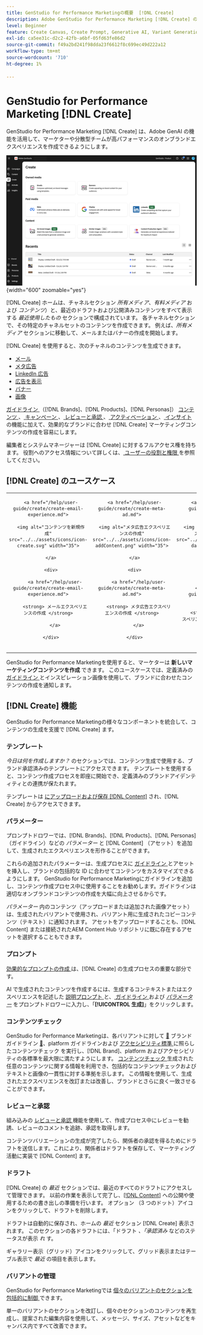 ```yaml
---
title: GenStudio for Performance Marketingの概要  [!DNL Create]
description: Adobe GenStudio for Performance Marketing [!DNL Create] のジェネレーティブ AI を使用して、高パフォーマンスのオンブランドコンテンツを迅速に生成します。
level: Beginner
feature: Create Canvas, Create Prompt, Generative AI, Variant Generation, Content Generation
exl-id: ca5ee31c-d2c2-42fb-a6bf-05fd63fe86d2
source-git-commit: f49a2bd241f98dda23f6612f8c699ec49d222a12
workflow-type: tm+mt
source-wordcount: '710'
ht-degree: 1%

---
```


# GenStudio for Performance Marketing [!DNL Create]

GenStudio for Performance Marketing [!DNL Create] は、Adobe GenAI の機能を活用して、マーケターや分散型チームが高パフォーマンスのオンブランドエクスペリエンスを作成できるようにします。

![ ホームを作成 ](/help/assets/create-home.png){width="600" zoomable="yes"}

[!DNL Create] ホームは、チャネルセクション _所有メディア_、_有料メディア_ および _コンテンツ_）と、最近のドラフトおよび公開済みコンテンツをすべて表示する _最近使用したもの_ セクションで構成されています。 各チャネルセクションで、その特定のチャネルセットのコンテンツを作成できます。 例えば、_所有メディア_ セクションに移動して、メールまたはバナーの作成を開始します。

[!DNL Create] を使用すると、次のチャネルのコンテンツを生成できます。

* [メール](email-experiences.md)
* [ メタ広告 ](meta-experiences.md)
* [LinkedIn 広告 ](linkedin-experiences.md)
* [ 広告を表示 ](display-ad-experiences.md)
* [ バナー ](banner-experiences.md)
* [画像](generate-assets.md)

[ ガイドライン ](/help/user-guide/guidelines/overview.md) （[!DNL Brands]、[!DNL Products]、[!DNL Personas]） [ コンテンツ ](/help/user-guide/content/overview.md)、[ キャンペーン ](/help/user-guide/campaigns/overview.md)、[ レビューと承認 ](/help/user-guide/approvals/overview.md)、[ アクティベーション ](/help/user-guide/activation/overview.md)、[ インサイト ](/help/user-guide/insights/overview.md) の機能に加えて、効果的なブランドに合わせ [!DNL Create] マーケティングコンテンツの作成を容易にします。

編集者とシステムマネージャーは [!DNL Create] に対するフルアクセス権を持ちます。 役割へのアクセス情報について詳しくは、[ ユーザーの役割と権限 ](/help/user-guide/user-roles.md) を参照してください。

## [!DNL Create] のユースケース

<table style="table-layout:fixed">

<tr style="border: 0;">

   <td align="center" valign="top" width="100">

      <a href="/help/user-guide/create/create-email-experience.md">

      <img alt="コンテンツを新規作成" src="../../assets/icons/icon-create.svg" width="35">

      </a>

      <div>

         <a href="/help/user-guide/create/create-email-experience.md">

         <strong> メールエクスペリエンスの作成 </strong>

         </a>

      </div>

   </td>

   <td align="center" valign="top" width="100">

      <a href="/help/user-guide/create/create-meta-ad.md">

      <img alt="メタ広告エクスペリエンスの作成" src="../../assets/icons/icon-addContent.png" width="35">

      </a>

      <div>

         <a href="/help/user-guide/create/create-meta-ad.md">

         <strong> メタ広告エクスペリエンスの作成 </strong>

         </a>

      </div>

   </td>

   <td align="center" valign="top" width="100">

      <a href="/help/user-guide/create/create-linkedin.md">

      <img alt="LinkedIn 広告エクスペリエンスの作成" src="../../assets/icons/icon-dataAnalytics.svg" width="35">

      </a>

      <div>

         <a href="/help/user-guide/create/create-linkedin.md">

         <strong>LinkedIn 広告エクスペリエンスの作成 </strong>

         </a>

      </div>

   </td>

   <td align="center" valign="top" width="100">

      <a href="/help/user-guide/create/create-display-ad.md">

      <img alt="ディスプレイとエクスペリエンスの作成" src="../../assets/icons/icon-addTemplate.svg" width="35">

      </a>

      <div>

         <a href="/help/user-guide/create/create-display-ad.md">

         <strong> ディスプレイ広告エクスペリエンスの作成 </strong>

         </a>

      </div>

   </td>

   <td align="center" valign="top" width="100">

      <a href="/help/user-guide/create/create-banner-experience.md">

      <img alt="バナーエクスペリエンスの作成" src="../../assets/icons/icon-search.png" width="35">

      </a>

      <div>

         <a href="/help/user-guide/create/create-banner-experience.md">

         <strong> バナーエクスペリエンスの作成 </strong>

         </a>

      </div>

   </td>

   <td align="center" valign="top" width="100">

      <a href="/help/user-guide/create/generate-assets.md">

      <img alt="画像の作成" src="../../assets/icons/icon-asset.svg" width="35">

      </a>

      <div>

         <a href="/help/user-guide/create/generate-assets.md">

         <strong> 画像の生成 </strong>

         </a>

      </div>

   </td>

</tr>

</table>

GenStudio for Performance Marketingを使用すると、マーケターは **新しいマーケティングコンテンツを作成** できます。 このユースケースでは、定義済みの [ ガイドライン ](/help/user-guide/guidelines/overview.md) とインスピレーション画像を使用して、ブランドに合わせたコンテンツの作成を通知します。

## [!DNL Create] 機能

GenStudio for Performance Marketingの様々なコンポーネントを統合して、コンテンツの生成を支援で [!DNL Create] ます。

### テンプレート

_今日は何を作成しますか？_ のセクションでは、コンテンツ生成で使用する、ブランド承認済みのテンプレートにアクセスできます。 テンプレートを使用すると、コンテンツ作成プロセスを即座に開始でき、定義済みのブランドアイデンティティとの連携が保たれます。

テンプレートは [ にアップロードおよび保存  [!DNL Content]](/help/user-guide/content/overview.md) され、[!DNL Create] からアクセスできます。

### パラメーター

プロンプトドロワーでは、[!DNL Brands]、[!DNL Products]、[!DNL Personas] （ガイドライン）などの _パラメーター_ と [!DNL Content] （アセット）を追加して、生成されたエクスペリエンスを形作ることができます。

これらの追加されたパラメーターは、生成プロセスに [ ガイドライン ](/help/user-guide/guidelines/overview.md) とアセットを挿入し、ブランドの包括的な ID に合わせてコンテンツをカスタマイズできるようにします。 GenStudio for Performance Marketingにガイドラインを追加し、コンテンツ作成プロセス中に使用することをお勧めします。ガイドラインは適切なオンブランドコンテンツの作成を大幅に向上させるからです。

_パラメーター_ 内のコンテンツ（アップロードまたは追加された画像アセット）は、生成されたバリアントで使用され、バリアント用に生成されたコピーコンテンツ（テキスト）に通知されます。 アセットをアップロードすることも、[!DNL Content] または接続されたAEM Content Hub リポジトリに既に存在するアセットを選択することもできます。

### プロンプト

[ 効果的なプロンプトの作成 ](/help/user-guide/effective-prompts.md) は、[!DNL Create] の生成プロセスの重要な部分です。

AI で生成されたコンテンツを作成するには、生成するコンテキストまたはエクスペリエンスを記述した [ 説明プロンプト ](/help/user-guide/effective-prompts.md) と、[ ガイドライン ](/help/user-guide/guidelines/overview.md) および [_パラメーター_](#parameters) をプロンプトドロワーに入力し、「**[!UICONTROL 生成]**」をクリックします。

### コンテンツチェック

GenStudio for Performance Marketingは、各バリアントに対して [&#128279;](/help/user-guide/guidelines/brand-validation.md#content-check-panel) ブランドガイドライン [&#128279;](/help/user-guide/guidelines/brands.md)、platform ガイドラインおよび [ アクセシビリティ標準 ](/help/user-guide/guidelines/overview.md#compliance) に照らしたコンテンツチェック  を実行し、[!DNL Brand]、platform およびアクセシビリティの各標準を最大限に満たすようにします。 [ コンテンツチェック ](/help/user-guide/guidelines/brand-validation.md#content-check-summary) 生成された任意のコンテンツに関する情報を利用でき、包括的なコンテンツチェックおよびテキストと画像の一貫性に対する準拠を示します。 この情報を使用して、生成されたエクスペリエンスを改訂または改善し、ブランドとさらに良く一致させることができます。

### レビューと承認

組み込みの [ レビューと承認 ](/help/user-guide/approvals/overview.md) 機能を使用して、作成プロセス中にレビューを勧誘、レビューのコメントを追跡、承認を取得します。

コンテンツバリエーションの生成が完了したら、関係者の承認を得るためにドラフトを送信します。これにより、関係者はドラフトを保存して、マーケティング活動に実装で [!DNL Content] ます。

### ドラフト

[!DNL Create] の _最近_ セクションでは、最近のすべてのドラフトにアクセスして管理できます。 以前の作業を表示して完了し、[[!DNL Content]](/help/user-guide/content/overview.md) への公開や使用するための書き出しの準備を行います。 オプション （3 つのドット）アイコンをクリックして、ドラフトを削除します。

ドラフトは自動的に保存され、ホームの _最近_ セクション [!DNL Create] 表示されます。 このセクションの各ドラフトには、「ドラフト _、「承認済み_ などのステータスが表示 _れ_ す。

ギャラリー表示（グリッド）アイコンをクリックして、グリッド表示またはテーブル表示で _最近_ の項目を表示します。

### バリアントの管理

GenStudio for Performance Marketingでは [ 個々のバリアントのセクションを包括的に制御 ](/help/user-guide/create/manage-variants.md) できます。

単一のバリアントのセクションを改訂し、個々のセクションのコンテンツを再生成し、提案された編集内容を使用して、メッセージ、サイズ、アセットなどをキャンバス内ですべて改善できます。
